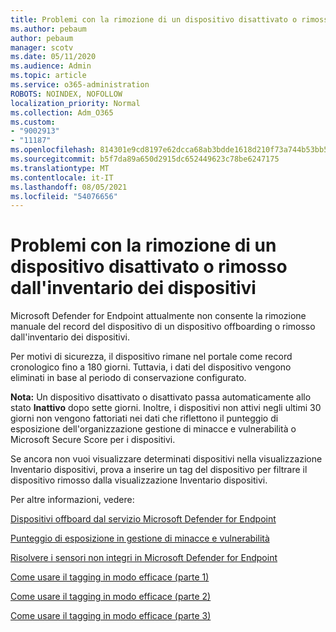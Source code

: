 ```yaml
---
title: Problemi con la rimozione di un dispositivo disattivato o rimosso dall'inventario dei dispositivi
ms.author: pebaum
author: pebaum
manager: scotv
ms.date: 05/11/2020
ms.audience: Admin
ms.topic: article
ms.service: o365-administration
ROBOTS: NOINDEX, NOFOLLOW
localization_priority: Normal
ms.collection: Adm_O365
ms.custom:
- "9002913"
- "11187"
ms.openlocfilehash: 814301e9cd8197e62dcca68ab3bdde1618d210f73a744b53bb5af7b861eb02bf
ms.sourcegitcommit: b5f7da89a650d2915dc652449623c78be6247175
ms.translationtype: MT
ms.contentlocale: it-IT
ms.lasthandoff: 08/05/2021
ms.locfileid: "54076656"
---
```

# <a name="issues-with-removing-an-offboarded-or-decommissioned-device-from-the-device-inventory"></a>Problemi con la rimozione di un dispositivo disattivato o rimosso dall'inventario dei dispositivi

Microsoft Defender for Endpoint attualmente non consente la rimozione manuale del record del dispositivo di un dispositivo offboarding o rimosso dall'inventario dei dispositivi.

Per motivi di sicurezza, il dispositivo rimane nel portale come record cronologico fino a 180 giorni. Tuttavia, i dati del dispositivo vengono eliminati in base al periodo di conservazione configurato.

**Nota:** Un dispositivo disattivato o disattivato passa automaticamente allo stato **Inattivo** dopo sette giorni. Inoltre, i dispositivi non attivi negli ultimi 30 giorni non vengono fattoriati nei dati che riflettono il punteggio di esposizione dell'organizzazione gestione di minacce e vulnerabilità o Microsoft Secure Score per i dispositivi.
 
Se ancora non vuoi visualizzare determinati dispositivi nella visualizzazione Inventario dispositivi, prova a inserire un tag del dispositivo per filtrare il dispositivo rimosso dalla visualizzazione Inventario dispositivi.

Per altre informazioni, vedere:

[Dispositivi offboard dal servizio Microsoft Defender for Endpoint](/microsoft-365/security/defender-endpoint/offboard-machines.md)

[Punteggio di esposizione in gestione di minacce e vulnerabilità](/microsoft-365/security/defender-endpoint/tvm-exposure-score.md)

[Risolvere i sensori non integri in Microsoft Defender for Endpoint](/microsoft-365/security/defender-endpoint/fix-unhealthy-sensors#inactive-devices.md)

[Come usare il tagging in modo efficace (parte 1)](https://techcommunity.microsoft.com/t5/microsoft-defender-for-endpoint/how-to-use-tagging-effectively-part-1/ba-p/1964058)

[Come usare il tagging in modo efficace (parte 2)](https://techcommunity.microsoft.com/t5/microsoft-defender-for-endpoint/how-to-use-tagging-effectively-part-2/ba-p/1962008)

[Come usare il tagging in modo efficace (parte 3)](https://techcommunity.microsoft.com/t5/microsoft-defender-for-endpoint/how-to-use-tagging-effectively-part-3/ba-p/1964073)




